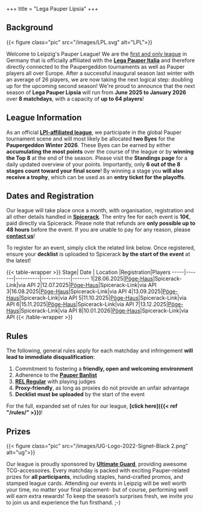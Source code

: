 +++
title = "Lega Pauper Lipsia"
+++

## Background

{{< figure class="pic" src="/images/LPL.svg" alt="LPL">}} 

Welcome to Leipzig's Pauper League! We are the <u>first and only league</u> in Germany that is officially affiliated with the **[Lega Pauper Italia](https://www.legapauperitalia.it/home)** and therefore directly connected to the Paupergeddon tournaments as well as Pauper players all over Europe. After a successful inaugural season last winter with an average of 26 players, we are now taking the next logical step: doubling up for the upcoming second season! We're proud to announce that the next season of **Lega Pauper Lipsia** will run from **June 2025 to January 2026** over **8 matchdays**, with a capacity of **up to 64 players**!

## League Information

As an official **[LPI-affiliated league](https://www.legapauperitalia.it/home)**, we participate in the global Pauper tournament scene and will most likely be allocated **two Byes** for the **Paupergeddon Winter 2026**. These Byes can be earned by either **accumulating the most points** over the course of the league or by **winning the Top 8** at the end of the season. Please visit the **Standings page** for a daily updated overview of your points. Importantly, only **6 out of the 8 stages count toward your final score**! By winning a stage you **will also receive a trophy**, which can be used as an **entry ticket for the playoffs**. 

## Dates and Registration

Our league will take place once a month, with organisation, registration and all other details handled in **[Spicerack](https://www.spicerack.gg/events/discover)**. The entry fee for each event is **10€**, paid directly via Spicerack. Please note that refunds are **only possible up to 48 hours** before the event. If you are unable to pay for any reason, please **[contact us](mailto:lega.lipsia@gmail.com)**! 

To register for an event, simply click the related link below. Once registered, ensure your **decklist** is uploaded to Spicerack **by the start of the event** at the latest! 

{{< table-wrapper >}}
Stage| Date | Location |Registration|Players 
-----|-------|----------|------------|-------
1|28.06.2025|[Pöge-Haus](https://maps.app.goo.gl/2HvTHuhyDKh5ceUC7)|Spicerack-Link|via API
2|12.07.2025|[Pöge-Haus](https://maps.app.goo.gl/2HvTHuhyDKh5ceUC7)|Spicerack-Link|via API
3|16.08.2025|[Pöge-Haus](https://maps.app.goo.gl/2HvTHuhyDKh5ceUC7)|Spicerack-Link|via API
4|13.09.2025|[Pöge-Haus](https://maps.app.goo.gl/2HvTHuhyDKh5ceUC7)|Spicerack-Link|via API
5|11.10.2025|[Pöge-Haus](https://maps.app.goo.gl/2HvTHuhyDKh5ceUC7)|Spicerack-Link|via API
6|15.11.2025|[Pöge-Haus](https://maps.app.goo.gl/2HvTHuhyDKh5ceUC7)|Spicerack-Link|via API
7|13.12.2025|[Pöge-Haus](https://maps.app.goo.gl/2HvTHuhyDKh5ceUC7)|Spicerack-Link|via API
8|10.01.2026|[Pöge-Haus](https://maps.app.goo.gl/2HvTHuhyDKh5ceUC7)|Spicerack-Link|via API
{{< /table-wrapper >}}

## Rules

The following, general rules apply for each matchday and infringement **will lead to immediate disqualification**:

1. Commitment to fostering a **friendly, open and welcoming environment**
2. Adherence to the **[Pauper Banlist](https://magic.wizards.com/en/banned-restricted-list)**
3. **[REL Regular](https://mtg.fandom.com/wiki/Rules_Enforcement_Level)** with playing judges
4. **Proxy-friendly**, as long as proxies do not provide an unfair advantage
5. **Decklist must be uploaded** by the start of the event

For the full, expanded set of rules for our league, **[click here]({{< ref "/rules/" >}})**!

## Prizes

{{< figure class="pic" src="/images/UG-Logo-2022-Signet-Black 2.png" alt="ug">}} 

Our league is proudly sponsored by **[Ultimate Guard](https://ultimateguard.com/)**,  providing awesome TCG-accessoires. Every matchday is packed with exciting Pauper-related prizes for **all participants**, including staples, hand-crafted promos, and stamped league cards. Attending our events in Leipzig will be well worth your time, no matter your final placement- but of course, performing well will earn extra rewards! To keep the season’s surprises fresh, we invite you to join us and experience the fun firsthand. ;-)


